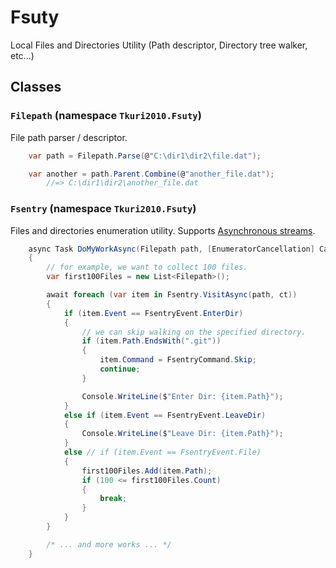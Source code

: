 # Fsuty
Local Files and Directories Utility (Path descriptor, Directory tree walker, etc...)

## Classes

### `Filepath` (namespace `Tkuri2010.Fsuty`)

File path parser / descriptor.
```cs
	var path = Filepath.Parse(@"C:\dir1\dir2\file.dat");

	var another = path.Parent.Combine(@"another_file.dat");
		//=> C:\dir1\dir2\another_file.dat
```

### `Fsentry` (namespace `Tkuri2010.Fsuty`)

Files and directories enumeration utility. Supports [Asynchronous streams](https://docs.microsoft.com/ja-jp/dotnet/csharp/whats-new/csharp-8#asynchronous-streams).

```cs
	async Task DoMyWorkAsync(Filepath path, [EnumeratorCancellation] CancellationToken ct = default)
	{
		// for example, we want to collect 100 files.
		var first100Files = new List<Filepath>();

		await foreach (var item in Fsentry.VisitAsync(path, ct))
		{
			if (item.Event == FsentryEvent.EnterDir)
			{
				// we can skip walking on the specified directory.
				if (item.Path.EndsWith(".git"))
				{
					item.Command = FsentryCommand.Skip;
					continue;
				}

				Console.WriteLine($"Enter Dir: {item.Path}");
			}
			else if (item.Event == FsentryEvent.LeaveDir)
			{
				Console.WriteLine($"Leave Dir: {item.Path}");
			}
			else // if (item.Event == FsentryEvent.File)
			{
				first100Files.Add(item.Path);
				if (100 <= first100Files.Count)
				{
					break;
				}
			}
		}

		/* ... and more works ... */
	}
```



